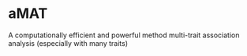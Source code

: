 # aMAT
A computationally efficient and powerful method multi-trait association analysis (especially with many traits)
